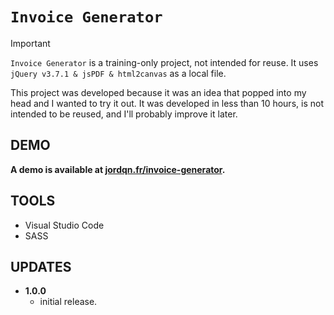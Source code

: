 # `Invoice Generator`

> [!IMPORTANT]
> `Invoice Generator` is a training-only project, not intended for reuse. It uses `jQuery v3.7.1 & jsPDF & html2canvas` as a local file.

This project was developed because it was an idea that popped into my head and I wanted to try it out. It was developed in less than 10 hours, is not intended to be reused, and I'll probably improve it later.

## DEMO

**A demo is available at [jordqn.fr/invoice-generator](https://jordqn.fr/invoice-generator/).**

## TOOLS

- Visual Studio Code
- SASS

## UPDATES

- **1.0.0**
    - initial release.
